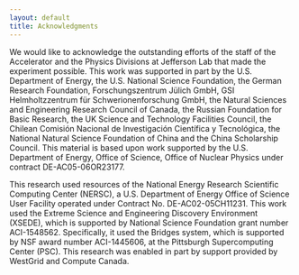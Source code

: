 ```yaml
---
layout: default
title: Acknowledgments
---
```


We would like to acknowledge the outstanding efforts of the staff of the Accelerator and the Physics Divisions at Jefferson Lab that made the experiment possible. This work was supported in part by the U.S. Department of Energy, the U.S. National Science Foundation, the German Research Foundation, Forschungszentrum Jülich GmbH, GSI Helmholtzzentrum für Schwerionenforschung GmbH, the Natural Sciences and Engineering Research Council of Canada, the Russian Foundation for Basic Research, the UK Science and Technology Facilities Council, the Chilean Comisión Nacional de Investigación Científica y Tecnológica, the National Natural Science Foundation of China and the China Scholarship Council. This material is based upon work supported by the U.S. Department of Energy, Office of Science, Office of Nuclear Physics under contract DE-AC05-06OR23177.

This research used resources of the National Energy Research Scientific Computing Center (NERSC), a U.S. Department of Energy Office of Science User Facility operated under Contract No. DE-AC02-05CH11231. This work used the Extreme Science and Engineering Discovery Environment (XSEDE), which is supported by National Science Foundation grant number ACI-1548562. Specifically, it used the Bridges system, which is supported by NSF award number ACI-1445606, at the Pittsburgh Supercomputing Center (PSC).  This research was enabled in part by support provided by WestGrid and Compute Canada.

